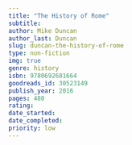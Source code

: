 ```yaml
---
title: "The History of Rome"
subtitle: 
author: Mike Duncan
author_last: Duncan
slug: duncan-the-history-of-rome
type: non-fiction
img: true
genre: history
isbn: 9780692681664
goodreads_id: 30523149
publish_year: 2016
pages: 480
rating: 
date_started:
date_completed:
priority: low
---
```

